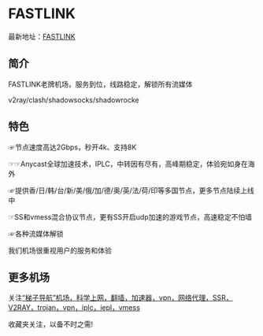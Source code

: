 # FASTLINK

最新地址：[FASTLINK](https://a04.flaff01.one/auth/register)

## 简介

FASTLINK老牌机场，服务到位，线路稳定，解锁所有流媒体

v2ray/clash/shadowsocks/shadowrocke

## 特色

☞节点速度高达2Gbps，秒开4k、支持8K

☞☞Anycast全球加速技术，IPLC，中转因有尽有，高峰期稳定，体验宛如身在海外

☞提供香/日/韩/台/新/美/俄/加/德/奥/英/法/荷/印等多国节点，更多节点陆续上线中

☞SS和vmess混合协议节点，更有SS开启udp加速的游戏节点，高速稳定不怕墙

☞各种流媒体解锁

我们机场很重视用户的服务和体验

## 更多机场

关注[“梯子导航”机场，科学上网，翻墙，加速器，vpn，网络代理，SSR，V2RAY，trojan，vpn，iplc，iepl，vmess](https://tzdaohang.com/)

收藏夹关注，以备不时之需!
